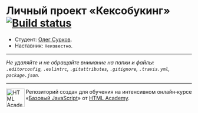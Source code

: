 # Личный проект «Кексобукинг» [![Build status][travis-image]][travis-url]

* Студент: [Олег  Сурков](https://up.htmlacademy.ru/javascript/11/user/581395).
* Наставник: `Неизвестно`.

---

_Не удаляйте и не обращайте внимание на папки и файлы:_<br>
_`.editorconfig`, `.eslintrc`, `.gitattributes`, `.gitignore`, `.travis.yml`, `package.json`._

---

<a href="https://htmlacademy.ru/intensive/javascript"><img align="left" width="50" height="50" title="HTML Academy" src="https://up.htmlacademy.ru/static/img/intensive/javascript/logo-for-github.svg"></a>

Репозиторий создан для обучения на интенсивном онлайн‑курсе «[Базовый JavaScript](https://htmlacademy.ru/intensive/javascript)» от [HTML Academy](https://htmlacademy.ru).

[travis-image]: https://travis-ci.org/htmlacademy-javascript/581395-keksobooking.svg?branch=master
[travis-url]: https://travis-ci.org/htmlacademy-javascript/581395-keksobooking
